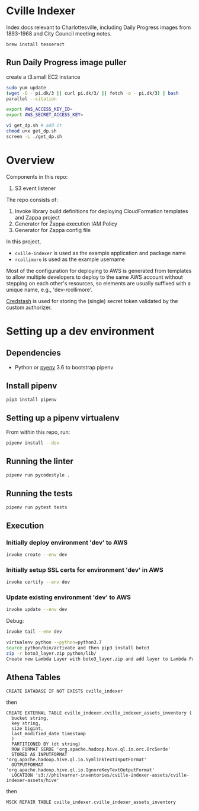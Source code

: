 # Cville Indexer

Index docs relevant to Charlottesville, including Daily Progress images from 1893-1968 and City Council meeting notes.

    brew install tesseract

## Run Daily Progress image puller
create a t3.small EC2 instance

```bash
sudo yum update
(wget -O - pi.dk/3 || curl pi.dk/3/ || fetch -o - pi.dk/3) | bash
parallel --citation

export AWS_ACCESS_KEY_ID=
export AWS_SECRET_ACCESS_KEY=

vi get_dp.sh # add it
chmod u+x get_dp.sh
screen -L ./get_dp.sh
```


# Overview

Components in this repo:
1. S3 event listener

The repo consists of:
1. Invoke library build definitions for deploying CloudFormation templates and Zappa project
1. Generator for Zappa execution IAM Policy
1. Generator for Zappa config file

In this project,
* `cville-indexer` is used as the example application and package name
* `rcollimore` is used as the example username

Most of the configuration for deploying to AWS is generated from templates to allow multiple developers to deploy to
the same AWS account without stepping on each other's resources, so elements are usually suffixed with a unique name,
e.g., 'dev-rcollimore'.

[Credstash](https://github.com/fugue/credstash) is used for storing the (single) secret token validated by the
custom authorizer.

#  Setting up a dev environment

## Dependencies

* Python or [pyenv](https://github.com/pyenv/pyenv) 3.6 to bootstrap pipenv

## Install pipenv

```bash
pip3 install pipenv
```

## Setting up a pipenv virtualenv

From within this repo, run:

```bash
pipenv install --dev
```

## Running the linter

```bash
pipenv run pycodestyle .
```

## Running the tests

```bash
pipenv run pytest tests
```

## Execution

### Initially deploy environment 'dev' to AWS

```bash
invoke create --env dev
```

### Initially setup SSL certs for environment 'dev' in AWS

```bash
invoke certify --env dev
```

### Update existing environment 'dev' to AWS

```bash
invoke update --env dev
```

Debug:
```bash
invoke tail --env dev
```

```bash
virtualenv python --python=python3.7
source python/bin/activate and then pip3 install boto3
zip -r boto3_layer.zip python/lib/
Create new Lambda Layer with boto3_layer.zip and add layer to Lambda Function
```

## Athena Tables

```
CREATE DATABASE IF NOT EXISTS cville_indexer
```
then
```
CREATE EXTERNAL TABLE cville_indexer.cville_indexer_assets_inventory (
  bucket string,
  key string,
  size bigint,
  last_modified_date timestamp
  )
  PARTITIONED BY (dt string)
  ROW FORMAT SERDE 'org.apache.hadoop.hive.ql.io.orc.OrcSerde'
  STORED AS INPUTFORMAT 'org.apache.hadoop.hive.ql.io.SymlinkTextInputFormat'
  OUTPUTFORMAT  'org.apache.hadoop.hive.ql.io.IgnoreKeyTextOutputFormat'
  LOCATION 's3://philvarner-inventories/cville-indexer-assets/cville-indexer-assets/hive'
```

then

```
MSCK REPAIR TABLE cville_indexer.cville_indexer_assets_inventory
```